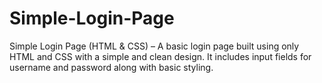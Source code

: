 # Simple-Login-Page
Simple Login Page (HTML &amp; CSS) – A basic login page built using only HTML and CSS with a simple and clean design. It includes input fields for username and password along with basic styling.
